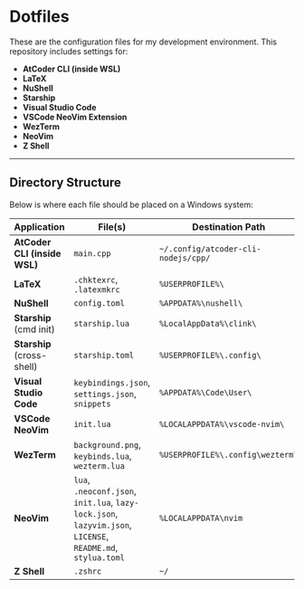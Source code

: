 # Dotfiles

These are the configuration files for my development environment. This repository includes settings for:

- **AtCoder CLI (inside WSL)**
- **LaTeX**
- **NuShell**
- **Starship**
- **Visual Studio Code**
- **VSCode NeoVim Extension**
- **WezTerm**
- **NeoVim**
- **Z Shell**

---

## Directory Structure

Below is where each file should be placed on a Windows system:

| Application                  | File(s)                                         | Destination Path                    |
| ---------------------------- | ----------------------------------------------- | ----------------------------------- |
| **AtCoder CLI (inside WSL)** | `main.cpp`                                      | `~/.config/atcoder-cli-nodejs/cpp/` |
| **LaTeX**                    | `.chktexrc`, `.latexmkrc`                       | `%USERPROFILE%\`                    |
| **NuShell**                  | `config.toml`                                   | `%APPDATA%\nushell\`                |
| **Starship** (cmd init)      | `starship.lua`                                  | `%LocalAppData%\clink\`             |
| **Starship** (cross-shell)   | `starship.toml`                                 | `%USERPROFILE%\.config\`            |
| **Visual Studio Code**       | `keybindings.json`, `settings.json`, `snippets` | `%APPDATA%\Code\User\`              |
| **VSCode NeoVim**            | `init.lua`                                      | `%LOCALAPPDATA%\vscode-nvim\`       |
| **WezTerm**                  | `background.png`, `keybinds.lua`, `wezterm.lua` | `%USERPROFILE%\.config\wezterm\`    |
| **NeoVim** | `lua`, `.neoconf.json`, `init.lua`, `lazy-lock.json`, `lazyvim.json`, `LICENSE`, `README.md`, `stylua.toml` | `%LOCALAPPDATA\nvim` |
| **Z Shell** | `.zshrc` | `~/` |
